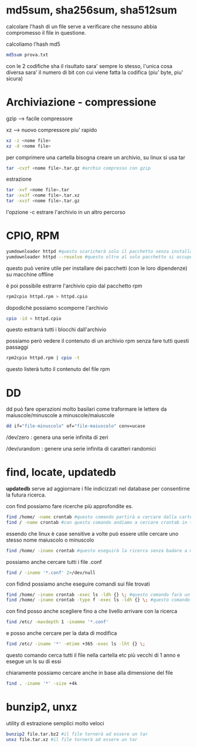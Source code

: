 # md5sum, sha256sum, sha512sum

calcolare l'hash di un file serve a verificare che nessuno abbia compromesso il file in questione.

calcoliamo l'hash md5

```bash
md5sum prova.txt
```

con le 2 codifiche sha il risultato sara' sempre lo stesso, l'unica cosa diversa sara' il numero di bit con cui viene fatta la codifica (piu' byte, piu' sicura)

# Archiviazione - compressione

gzip --> facile compressore

xz --> nuovo compressore piu' rapido

```bash
xz -z <nome file>
xz -d <nome file>
```

per comprimere una cartella bisogna creare un archivio, su linux si usa tar

```bash
tar -cvzf <nome file>.tar.gz #archio compresso con gzip
```

estrazione

```bash
tar -xvf <nome file>.tar
tar -xvJf <nome file>.tar.xz
tar -xvzf <nome file>.tar.gz
```

l'opzione -c estrare l'archivio in un altro percorso

# CPIO, RPM

```bash
yumdownloader httpd #questo scaricherà solo il pacchetto senza installarlo
yumdownloader httpd --resolve #questo oltre al solo pacchetto si occuperà di scaricare anche le sue dipendenze
```

questo può venire utile per installare dei pacchetti (con le loro dipendenze) su macchine offline

è poi possibile estrarre l'archivio cpio dal pacchetto rpm

```bash
rpm2cpio httpd.rpm > httpd.cpio
```

dopodichè possiamo scomporre l'archivio

```bash
cpio -id < httpd.cpio
```

questo estrarrà tutti i blocchi dall'archivio 

possiamo però vedere il contenuto di un archivio rpm senza fare tutti questi passaggi

```bash
rpm2cpio httpd.rpm | cpio -t
```

questo listerà tutto il contenuto del file rpm

# DD

dd può fare operazioni molto basilari come traformare le lettere da maiuscole/minuscole a minuscole/maiuscole

```bash
dd if="file-minuscolo" of="file-maiuscolo" conv=ucase
```

/dev/zero : genera una serie infinita di zeri

/dev/urandom : genere una serie infinita di caratteri randomici

# find, locate, updatedb

**updatedb** serve ad aggiornare i file indicizzati nel database per consentirne la futura ricerca.

con find possiamo fare ricerche più approfondite es.

```bash
find /home/ -name crontab #questo comando partirà a cercare dalla cartella home per un file con nome crontab
find / -name crontab #con questo comando andiamo a cercare crontab in tutto il disco 
```

essendo che linux è case sensitive a volte può essere utile cercare uno stesso nome maiuscolo o minuscolo

```bash
find /home/ -iname crontab #questo eseguirà la ricerca senza badare a minuscole o maiuscole
```

possiamo anche cercare tutti i file .conf

```bash
find / -iname '*.conf' 2>/dev/null
```

con fidìnd possiamo anche eseguire comandi sui file trovati

```bash
find /home/ -iname crontab -exec ls -ldh {} \; #questo comando farà un ls -ldh su ogni risultato che trova per evidenziare in modo chiare file e cartelle
find /home/ -iname crontab -type f -exec ls -ldh {} \; #questo comando fa la stessa cosa, ma il parametro type indica che andrà a cercare solo file non cartelle
```

con find posso anche scegliere fino a che livello arrivare con la ricerca

```bash
find /etc/ -maxdepth 1 -inamme '*.conf'
```

e posso anche cercare per la data di modifica

```bash
find /etc/ -iname '*' -mtime +365 -exec ls -lht {} \;
```

questo comando cerca tutti il file nella cartella etc più vecchi di 1 anno e esegue un ls su di essi

chiaramente possiamo cercare anche in base alla dimensione del file

```bash
find . -iname '*' -size +4k
```

# bunzip2, unxz

utility di estrazione semplici molto veloci

```bash
bunzip2 file.tar.bz2 #il file tornerà ad essere un tar
unxz file.tar.xz #il file tornerà ad essere un tar
```
